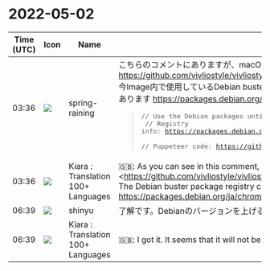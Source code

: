 # 2022-05-02

|Time (UTC)|Icon|Name|Message|
|---|---|---|---|
|03:36|![](https://secure.gravatar.com/avatar/1ac180f0868137292905c311b5fff781.jpg?s=72&d=https%3A%2F%2Fa.slack-edge.com%2Fdf10d%2Fimg%2Favatars%2Fava_0021-72.png)|spring-raining|こちらのコメントにありますが、macOS以外のarm64では公式のChromiumビルドがないため他の手段で入れる必要があります <https://github.com/vivliostyle/vivliostyle-cli/blob/1abe19e1bfe42aa46cda0539976dd26d1f4ae49b/scripts/installBrowserForDocker.mjs#L4-L6><br>今Image内で使用しているDebian buster のパッケージレジストリはChromium 89までしか提供されていないので、先にDebianのバージョンを上げる必要があります <https://packages.debian.org/ja/chromium><br><blockquote><pre>  // Use the Debian packages until puppeteer supports<br>  // Registry info: <https://packages.debian.org/ja/buster/arm64/chromium><br>  // Puppeteer code: <https://github.com/puppeteer/puppeteer/blob/159d2835450697dabea6f9adf6e67d158b5b8ae3/src/node/BrowserFetcher.ts#L298-L303></pre></blockquote>|
|03:36|![](https://avatars.slack-edge.com/2021-08-02/2324149410423_2aa7423c4133ecb9f168_72.png)|Kiara : Translation 100+ Languages|🇬🇧: As you can see in this comment, there is no official Chromium build for arm64 other than macOS, so you need to install it by other means <https://github.com/vivliostyle/vivliostyle-cli/blob/1abe19e1bfe42aa46cda0539976dd26d1f4ae49b/scripts/installBrowserForDocker. mjs # L4-L6><br>The Debian buster package registry currently used in Image is up to 89, so you need to upgrade the Debian version first <https://packages.debian.org/ja/chromium>|
|06:39|![](https://avatars.slack-edge.com/2018-04-27/354445776386_e258f5ed5ba887b08668_72.jpg)|shinyu|了解です。Debianのバージョンを上げるのはすぐにはできなさそうですね。|
|06:39|![](https://avatars.slack-edge.com/2021-08-02/2324149410423_2aa7423c4133ecb9f168_72.png)|Kiara : Translation 100+ Languages|🇬🇧: I got it. It seems that it will not be possible to upgrade the Debian version immediately.|
